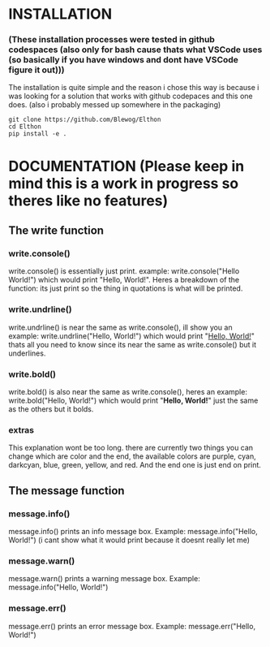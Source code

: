 # INSTALLATION
### (These installation processes were tested in github codespaces (also only for bash cause thats what VSCode uses (so basically if you have windows and dont have VSCode figure it out)))
The installation is quite simple and the reason i chose this way is because i was looking for a solution that works with github codepaces and this one does. (also i probably messed up somewhere in the packaging)
```
git clone https://github.com/Blewog/Elthon
cd Elthon
pip install -e .
```

# DOCUMENTATION (Please keep in mind this is a work in progress so theres like no features)
## The write function
### write.console()
write.console() is essentially just print. example: write.console("Hello World!") which would print "Hello, World!". Heres a breakdown of the function: its just print so the thing in quotations is what will be printed.

### write.undrline()
write.undrline() is near the same as write.console(), ill show you an example: write.undrline("Hello, World!") which would print "<ins>Hello, World!</ins>" thats all you need to know since its near the same as write.console() but it underlines.

### write.bold()
write.bold() is also near the same as write.console(), heres an example: write.bold("Hello, World!") which would print "__Hello, World!__" just the same as the others but it bolds.

### extras
This explanation wont be too long. there are currently two things you can change which are color and the end, the available colors are purple, cyan, darkcyan, blue, green, yellow, and red. And the end one is just end on print.

## The message function
### message.info()
message.info() prints an info message box. Example: message.info("Hello, World!") (i cant show what it would print because it doesnt really let me)

### message.warn()
message.warn() prints a warning message box. Example: message.info("Hello, World!")

### message.err()
message.err() prints an error message box. Example: message.err("Hello, World!")
